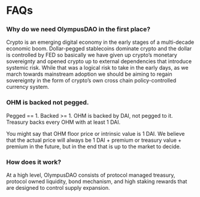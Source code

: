# FAQs

### Why do we need OlympusDAO in the first place?

Crypto is an emerging digital economy in the early stages of a multi-decade economic boom. Dollar-pegged stablecoins dominate crypto and the dollar is controlled by FED so basically we have given up crypto’s monetary sovereignty and opened crypto up to external dependencies that introduce systemic risk. While that was a logical risk to take in the early days, as we march towards mainstream adoption we should be aiming to regain sovereignty in the form of crypto’s own cross chain policy-controlled currency system.

### OHM is backed not pegged.

Pegged == 1. Backed >= 1. OHM is backed by DAI, not pegged to it. Treasury backs every OHM with at least 1 DAI.

You might say that OHM floor price or intrinsic value is 1 DAI. We believe that the actual price will always be 1 DAI + premium or treasury value + premium in the future, but in the end that is up to the market to decide.

### How does it work?

At a high level, OlympusDAO consists of protocol managed treasury, protocol owned liquidity, bond mechanism, and high staking rewards that are designed to control supply expansion.
